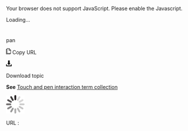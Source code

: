 Your browser does not support JavaScript. Please enable the Javascript.

Loading...

# 

pan

![Copy URL](media/pan/Copy.png)
Copy URL

![Download](media/pan/Download.png)

Download topic

**See** [Touch and pen interaction term collection](https://worldready.cloudapp.net/Styleguide/Read?id=2700&topicid=29032)

![In progress](media/pan/activity-large.gif)

URL :
